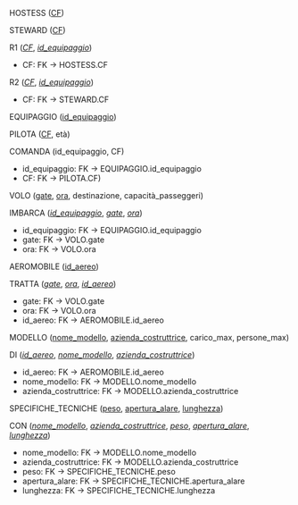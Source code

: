 <!-- 
Notazione: chiavi primarie sottolineate, attributi in font normale
Notazione: Chiavi esterne in corsivo
Notazione: entità in maiuscolo, Relazioni in minuscolo. 
-->

HOSTESS (<U>CF</U>)

STEWARD (<U>CF</U>)

R1 (<U>*CF*</U>, <U>*id_equipaggio*</U>)
- CF: FK $\rightarrow$ HOSTESS.CF

R2 (<U>*CF*</U>, <U>*id_equipaggio*</U>)
- CF: FK $\rightarrow$ STEWARD.CF

EQUIPAGGIO (<U>id_equipaggio</U>)

PILOTA (<U>CF</U>, età)

COMANDA (id_equipaggio, CF)
- id_equipaggio: FK $\rightarrow$ EQUIPAGGIO.id_equipaggio
- CF: FK $\rightarrow$ PILOTA.CF)

VOLO (<U>gate</U>, <U>ora</U>, destinazione, capacità_passeggeri)

IMBARCA (<U>*id_equipaggio*</U>, <U>*gate*</U>, <U>*ora*</U>)
- id_equipaggio: FK $\rightarrow$ EQUIPAGGIO.id_equipaggio
- gate: FK $\rightarrow$ VOLO.gate
- ora: FK $\rightarrow$ VOLO.ora

AEROMOBILE (<U>id_aereo</U>)

TRATTA (<U>*gate*</U>, <U>*ora*</U>, <U>*id_aereo*</U>)
- gate: FK $\rightarrow$ VOLO.gate
- ora: FK $\rightarrow$ VOLO.ora
- id_aereo: FK $\rightarrow$ AEROMOBILE.id_aereo

MODELLO (<U>nome_modello</U>, <U>azienda_costruttrice</U>, carico_max, persone_max)

DI (<U>*id_aereo*</U>, <U>*nome_modello*</U>, <U>*azienda_costruttrice*</U>)
- id_aereo: FK $\rightarrow$ AEROMOBILE.id_aereo
- nome_modello: FK $\rightarrow$ MODELLO.nome_modello
- azienda_costruttrice: FK $\rightarrow$ MODELLO.azienda_costruttrice

SPECIFICHE_TECNICHE (<U>peso</U>, <U>apertura_alare</U>, <U>lunghezza</U>)

CON (<U>*nome_modello*</U>, <U>*azienda_costruttrice*</U>, <U>*peso*</U>, <U>*apertura_alare*</U>, <U>*lunghezza*</U>)
- nome_modello: FK $\rightarrow$ MODELLO.nome_modello
- azienda_costruttrice: FK $\rightarrow$ MODELLO.azienda_costruttrice
- peso: FK $\rightarrow$ SPECIFICHE_TECNICHE.peso
- apertura_alare: FK $\rightarrow$ SPECIFICHE_TECNICHE.apertura_alare
- lunghezza: FK $\rightarrow$ SPECIFICHE_TECNICHE.lunghezza
